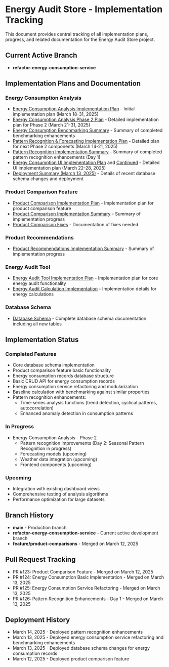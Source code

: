 # Energy Audit Store - Implementation Tracking

This document provides central tracking of all implementation plans, progress, and related documentation for the Energy Audit Store project.

## Current Active Branch
- **refactor-energy-consumption-service**

## Implementation Plans and Documentation

### Energy Consumption Analysis
- [Energy Consumption Analysis Implementation Plan](energy_consumption_analysis_implementation_plan.txt) - Initial implementation plan (March 18-31, 2025)
- [Energy Consumption Analysis Phase 2 Plan](energy_consumption_analysis_phase2_plan.txt) - Detailed implementation plan for Phase 2 (March 21-31, 2025)
- [Energy Consumption Benchmarking Summary](energy_consumption_benchmarking_summary.md) - Summary of completed benchmarking enhancements
- [Pattern Recognition & Forecasting Implementation Plan](pattern_recognition_forecasting_implementation_plan.txt) - Detailed plan for next Phase 2 components (March 14-21, 2025)
- [Pattern Recognition Implementation Summary](pattern_recognition_implementation_summary.md) - Summary of completed pattern recognition enhancements (Day 1)
- [Energy Consumption UI Implementation Plan](energy_consumption_ui_implementation_plan.txt) and [Continued](energy_consumption_ui_implementation_plan_continued.txt) - Detailed UI implementation plan (March 22-28, 2025)
- [Deployment Summary (March 13, 2025)](deployment_summary_20250313.md) - Details of recent database schema changes and deployment

### Product Comparison Feature
- [Product Comparison Implementation Plan](product_comparison_implementation_plan.txt) - Implementation plan for product comparison feature
- [Product Comparison Implementation Summary](product_comparison_implementation_summary.md) - Summary of implementation progress
- [Product Comparison Fixes](product_comparison_fixes.md) - Documentation of fixes needed

### Product Recommendations
- [Product Recommendations Implementation Summary](product_recommendations_implementation_summary.md) - Summary of implementation progress

### Energy Audit Tool
- [Energy Audit Tool Implementation Plan](energy_audit_tool_implementation_plan.txt) - Implementation plan for core energy audit functionality
- [Energy Audit Calculation Implementation](energy_audit_calculation_implementation.txt) - Implementation details for energy calculations

### Database Schema
- [Database Schema](database_schema.txt) - Complete database schema documentation including all new tables

## Implementation Status

### Completed Features
- Core database schema implementation
- Product comparison feature basic functionality
- Energy consumption records database structure
- Basic CRUD API for energy consumption records
- Energy consumption service refactoring and modularization
- Baseline calculation with benchmarking against similar properties
- Pattern recognition enhancements:
  - Time-series analysis functions (trend detection, cyclical patterns, autocorrelation)
  - Enhanced anomaly detection in consumption patterns

### In Progress
- Energy Consumption Analysis - Phase 2
  - Pattern recognition improvements (Day 2: Seasonal Pattern Recognition in progress)
  - Forecasting models (upcoming)
  - Weather data integration (upcoming)
  - Frontend components (upcoming)

### Upcoming
- Integration with existing dashboard views
- Comprehensive testing of analysis algorithms
- Performance optimization for large datasets

## Branch History
- **main** - Production branch
- **refactor-energy-consumption-service** - Current active development branch
- **feature/product-comparisons** - Merged on March 12, 2025

## Pull Request Tracking
- PR #123: Product Comparison Feature - Merged on March 12, 2025
- PR #124: Energy Consumption Basic Implementation - Merged on March 13, 2025
- PR #125: Energy Consumption Service Refactoring - Merged on March 13, 2025
- PR #126: Pattern Recognition Enhancements - Day 1 - Merged on March 13, 2025

## Deployment History
- March 14, 2025 - Deployed pattern recognition enhancements
- March 13, 2025 - Deployed energy consumption service refactoring and benchmarking enhancements
- March 13, 2025 - Deployed database schema changes for energy consumption records
- March 12, 2025 - Deployed product comparison feature
